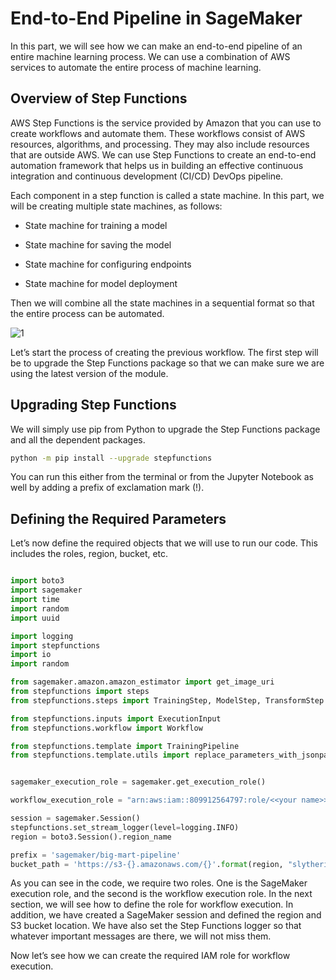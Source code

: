 
#  End-to-End Pipeline in SageMaker

In this part, we will see how we can make an end-to-end pipeline of an entire machine learning process. We can use a combination of AWS services to automate the entire process of machine learning.


## Overview of Step Functions
AWS Step Functions is the service provided by Amazon that you can use to create workflows and automate them. These workflows consist of AWS resources, algorithms,
and processing. They may also include resources that are outside AWS. We can use Step Functions to create an end-to-end automation framework that helps us in building an effective continuous integration and continuous development (CI/CD) DevOps pipeline.

Each component in a step function is called a state machine. In this part, we will be creating multiple state machines, as follows:

- State machine for training a model
- State machine for saving the model

- State machine for configuring endpoints
- State machine for model deployment


Then we will combine all the state machines in a sequential format so that the entire process can be automated. 

![1](https://user-images.githubusercontent.com/23625821/122373789-102c1080-cf62-11eb-96af-e86e1659e6dc.png)


Let’s start the process of creating the previous workflow. The first step will be to upgrade the Step Functions package so that we can make sure we are using the latest version of the module.

## Upgrading Step Functions

We will simply use pip from Python to upgrade the Step Functions package and all the dependent packages.

```sh
python -m pip install --upgrade stepfunctions
```

You can run this either from the terminal or from the Jupyter Notebook as well by adding a prefix of exclamation mark (!).


## Defining the Required Parameters

Let’s now define the required objects that we will use to run our code. This includes the roles, region, bucket, etc.

```py

import boto3
import sagemaker
import time
import random
import uuid

import logging
import stepfunctions
import io
import random

from sagemaker.amazon.amazon_estimator import get_image_uri
from stepfunctions import steps
from stepfunctions.steps import TrainingStep, ModelStep, TransformStep

from stepfunctions.inputs import ExecutionInput
from stepfunctions.workflow import Workflow

from stepfunctions.template import TrainingPipeline
from stepfunctions.template.utils import replace_parameters_with_jsonpath


sagemaker_execution_role = sagemaker.get_execution_role()

workflow_execution_role = "arn:aws:iam::809912564797:role/<<your name>>-step-functions"

session = sagemaker.Session()
stepfunctions.set_stream_logger(level=logging.INFO)
region = boto3.Session().region_name

prefix = 'sagemaker/big-mart-pipeline'
bucket_path = 'https://s3-{}.amazonaws.com/{}'.format(region, "slytherins-test")


```



As you can see in the code, we require two roles. One is the SageMaker execution role, and the second is the workflow execution role. In the next section, we will see how to define the role for workflow execution. In addition, we have created a SageMaker session and defined the region and S3 bucket location. We have also set the Step Functions logger so that whatever important messages are there, we will not miss them.

Now let’s see how we can create the required IAM role for workflow execution.

